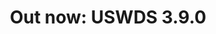 ---
title: "Out now: USWDS 3.9.0"
tags:
- product updates
category: About
excerpt: |
  USWDS version 3.9.0 is out now! Here are some highlights:
    <ul>
      <li>Date picker accessibility fix</li>
      <li>Accessibility and usability improvement to memorable date</li>
      <li>New setting for custom breakpoints</li>
      <li>Card font family bug fix</li>
      <li>Enhance character count error state</li>
    </ul>
excerpt_link_url: https://github.com/uswds/uswds/releases/tag/v3.9.0
excerpt_link_text: See what’s in USWDS 3.9.0
---